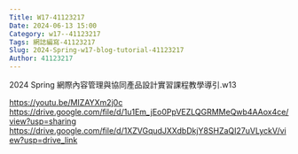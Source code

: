 ```yaml
---
Title: W17-41123217
Date: 2024-06-13 15:00
Category: w17--41123217
Tags: 網誌編寫-41123217
Slug: 2024-Spring-w17-blog-tutorial-41123217
Author: 41123217
---
```


2024 Spring 網際內容管理與協同產品設計實習課程教學導引.w13

<!-- PELICAN_END_SUMMARY -->
https://youtu.be/MIZAYXm2j0c
https://drive.google.com/file/d/1u1Em_jEo0PpVEZLQGRMMeQwb4AAox4ce/view?usp=sharing
https://drive.google.com/file/d/1XZVGqudJXXdbDkjY8SHZaQI27uVLyckV/view?usp=drive_link